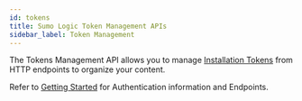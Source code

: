 ```yaml
---
id: tokens
title: Sumo Logic Token Management APIs
sidebar_label: Token Management
---
```


The Tokens Management API allows you to manage [Installation Tokens](https://help.sumologic.com/Manage/Security/Installation_Tokens) from HTTP endpoints to organize your content.

Refer to [Getting Started](docs/api/index.md) for Authentication information and Endpoints.
